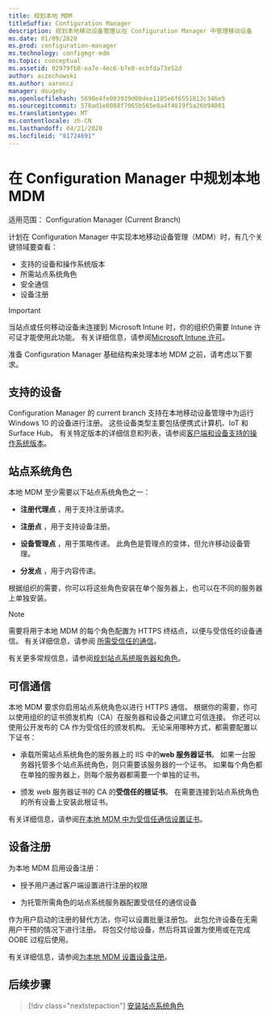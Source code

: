 ```yaml
---
title: 规划本地 MDM
titleSuffix: Configuration Manager
description: 规划本地移动设备管理以在 Configuration Manager 中管理移动设备
ms.date: 01/09/2020
ms.prod: configuration-manager
ms.technology: configmgr-mdm
ms.topic: conceptual
ms.assetid: 02979fb8-ea7e-4ec6-b7e0-ecbfda73e52d
author: aczechowski
ms.author: aaroncz
manager: dougeby
ms.openlocfilehash: 5690e4fe003939d00dee1185e6f6551813c346e5
ms.sourcegitcommit: 578ad1e8088f7065b565e8a4f4619f5a26b94001
ms.translationtype: MT
ms.contentlocale: zh-CN
ms.lasthandoff: 04/21/2020
ms.locfileid: "81724691"
---
```

# <a name="plan-for-on-premises-mdm-in-configuration-manager"></a>在 Configuration Manager 中规划本地 MDM

适用范围：  Configuration Manager (Current Branch)

计划在 Configuration Manager 中实现本地移动设备管理（MDM）时，有几个关键领域要查看：

- 支持的设备和操作系统版本
- 所需站点系统角色
- 安全通信
- 设备注册

> [!IMPORTANT]
> 当站点或任何移动设备未连接到 Microsoft Intune 时，你的组织仍需要 Intune 许可证才能使用此功能。 有关详细信息，请参阅[Microsoft Intune 许可](https://docs.microsoft.com/intune/fundamentals/licenses)。

准备 Configuration Manager 基础结构来处理本地 MDM 之前，请考虑以下要求。

## <a name="supported-devices"></a><a name="bkmk_devices"></a> 支持的设备  

Configuration Manager 的 current branch 支持在本地移动设备管理中为运行 Windows 10 的设备进行注册。 这些设备类型主要包括便携式计算机、IoT 和 Surface Hub。 有关特定版本的详细信息和列表，请参阅[客户端和设备支持的操作系统版本](../../core/plan-design/configs/supported-operating-systems-for-clients-and-devices.md#bkmk_OnpremOS)。

## <a name="site-system-roles"></a><a name="bkmk_roles"></a> 站点系统角色

本地 MDM 至少需要以下站点系统角色之一：

- **注册代理点** ，用于支持注册请求。

- **注册点** ，用于支持设备注册。

- **设备管理点** ，用于策略传递。 此角色是管理点的变体，但允许移动设备管理。

- **分发点** ，用于内容传递。

根据组织的需要，你可以将这些角色安装在单个服务器上，也可以在不同的服务器上单独安装。

> [!NOTE]
> 需要将用于本地 MDM 的每个角色配置为 HTTPS 终结点，以便与受信任的设备通信。 有关详细信息，请参阅 [所需受信任的通信](#bkmk_trustedComs)。

有关更多常规信息，请参阅[规划站点系统服务器和角色](../../core/plan-design/hierarchy/plan-for-site-system-servers-and-site-system-roles.md)。

## <a name="trusted-communications"></a><a name="bkmk_trustedComs"></a>可信通信

本地 MDM 要求你启用站点系统角色以进行 HTTPS 通信。 根据你的需要，你可以使用组织的证书颁发机构（CA）在服务器和设备之间建立可信连接。 你还可以使用公开发布的 CA 作为受信任的颁发机构。 无论采用哪种方式，都需要配置以下证书：

- 承载所需站点系统角色的服务器上的 IIS 中的**web 服务器证书**。 如果一台服务器托管多个站点系统角色，则只需要该服务器的一个证书。 如果每个角色都在单独的服务器上，则每个服务器都需要一个单独的证书。

- 颁发 web 服务器证书的 CA 的**受信任的根证书**。 在需要连接到站点系统角色的所有设备上安装此根证书。

有关详细信息，请参阅[在本地 MDM 中为受信任通信设置证书](../get-started/set-up-certificates-on-premises-mdm.md)。

## <a name="device-enrollment"></a><a name="bkmk_enrollment"></a>设备注册

为本地 MDM 启用设备注册：

- 授予用户通过客户端设置进行注册的权限

- 为托管所需角色的站点系统服务器配置受信任的通信设备

作为用户启动的注册的替代方法，你可以设置批量注册包。 此包允许设备在无需用户干预的情况下进行注册。 将包交付给设备，然后将其设置为使用或在完成 OOBE 过程后使用。

有关详细信息，请参阅[为本地 MDM 设置设备注册](../get-started/set-up-device-enrollment-on-premises-mdm.md)。

## <a name="next-step"></a>后续步骤

> [!div class="nextstepaction"]
> [安装站点系统角色](../get-started/install-site-system-roles-for-on-premises-mdm.md)
